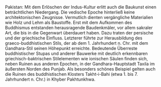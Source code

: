 Pakistan: Mit dem Erlöschen der Indus-Kultur erlitt auch die Baukunst einen beträchtlichen Niedergang. Die vedische Epoche hinterließ keine architektonischen Zeugnisse. Vermutlich dienten vergängliche Materialien wie Holz und Lehm als Baustoffe. Erst mit dem Aufkommen des Buddhismus entstanden herausragende Baudenkmäler, vor allem sakraler Art, die bis in die Gegenwart überdauert haben. Dazu traten der persische und der griechische Einfluss. Letzterer führte zur Herausbildung des graeco-buddhistischen Stils, der ab dem 1. Jahrhundert n. Chr. mit dem Gandhara-Stil seinen Höhepunkt erreichte. Bedeutende Überreste buddhistischer Stupas und anderer Bauwerke mit deutlich erkennbaren griechisch-baktrischen Stilelementen wie ionischen Säulen finden sich, neben Ruinen aus anderen Epochen, in der Gandhara-Hauptstadt Taxila im äußersten Norden des Punjab. Als besonders schönes Beispiel gelten auch die Ruinen des buddhistischen Klosters Takht-i-Bahi (etwa 1. bis 7. Jahrhundert n. Chr.) in Khyber Pakhtunkhwa.
